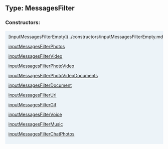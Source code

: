 ## Type: MessagesFilter  

### Constructors:

<style>
.container {
    width: auto;
    overflow-x: auto;
    white-space: nowrap;
    background: #ecf3f8;
    padding: 10px;
}
</style>
<div class="container">
[inputMessagesFilterEmpty](../constructors/inputMessagesFilterEmpty.md)  

[inputMessagesFilterPhotos](../constructors/inputMessagesFilterPhotos.md)  

[inputMessagesFilterVideo](../constructors/inputMessagesFilterVideo.md)  

[inputMessagesFilterPhotoVideo](../constructors/inputMessagesFilterPhotoVideo.md)  

[inputMessagesFilterPhotoVideoDocuments](../constructors/inputMessagesFilterPhotoVideoDocuments.md)  

[inputMessagesFilterDocument](../constructors/inputMessagesFilterDocument.md)  

[inputMessagesFilterUrl](../constructors/inputMessagesFilterUrl.md)  

[inputMessagesFilterGif](../constructors/inputMessagesFilterGif.md)  

[inputMessagesFilterVoice](../constructors/inputMessagesFilterVoice.md)  

[inputMessagesFilterMusic](../constructors/inputMessagesFilterMusic.md)  

[inputMessagesFilterChatPhotos](../constructors/inputMessagesFilterChatPhotos.md)  

</div>